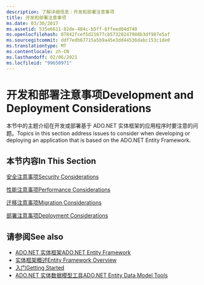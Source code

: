 ```yaml
---
description: 了解详细信息：开发和部署注意事项
title: 开发和部署注意事项
ms.date: 03/30/2017
ms.assetid: 535e6611-02de-484c-b5ff-6ffeed04d740
ms.openlocfilehash: 07842fcef5d21677cb57328247988b3df987e5af
ms.sourcegitcommit: ddf7edb67715a5b9a45e3dd44536dabc153c1de0
ms.translationtype: MT
ms.contentlocale: zh-CN
ms.lasthandoff: 02/06/2021
ms.locfileid: "99650971"
---
```

# <a name="development-and-deployment-considerations"></a><span data-ttu-id="680f4-103">开发和部署注意事项</span><span class="sxs-lookup"><span data-stu-id="680f4-103">Development and Deployment Considerations</span></span>

<span data-ttu-id="680f4-104">本节中的主题介绍在开发或部署基于 ADO.NET 实体框架的应用程序时要注意的问题。</span><span class="sxs-lookup"><span data-stu-id="680f4-104">Topics in this section address issues to consider when developing or deploying an application that is based on the ADO.NET Entity Framework.</span></span>  
  
## <a name="in-this-section"></a><span data-ttu-id="680f4-105">本节内容</span><span class="sxs-lookup"><span data-stu-id="680f4-105">In This Section</span></span>  

 [<span data-ttu-id="680f4-106">安全注意事项</span><span class="sxs-lookup"><span data-stu-id="680f4-106">Security Considerations</span></span>](security-considerations.md)  
  
 [<span data-ttu-id="680f4-107">性能注意事项</span><span class="sxs-lookup"><span data-stu-id="680f4-107">Performance Considerations</span></span>](performance-considerations.md)  
  
 [<span data-ttu-id="680f4-108">迁移注意事项</span><span class="sxs-lookup"><span data-stu-id="680f4-108">Migration Considerations</span></span>](migration-considerations.md)  
  
 [<span data-ttu-id="680f4-109">部署注意事项</span><span class="sxs-lookup"><span data-stu-id="680f4-109">Deployment Considerations</span></span>](deployment-considerations.md)  
  
## <a name="see-also"></a><span data-ttu-id="680f4-110">请参阅</span><span class="sxs-lookup"><span data-stu-id="680f4-110">See also</span></span>

- [<span data-ttu-id="680f4-111">ADO.NET 实体框架</span><span class="sxs-lookup"><span data-stu-id="680f4-111">ADO.NET Entity Framework</span></span>](index.md)
- [<span data-ttu-id="680f4-112">实体框架概述</span><span class="sxs-lookup"><span data-stu-id="680f4-112">Entity Framework Overview</span></span>](overview.md)
- [<span data-ttu-id="680f4-113">入门</span><span class="sxs-lookup"><span data-stu-id="680f4-113">Getting Started</span></span>](getting-started.md)
- <span data-ttu-id="680f4-114">[ADO.NET 实体数据模型工具](/previous-versions/dotnet/netframework-4.0/bb399249(v=vs.100))</span><span class="sxs-lookup"><span data-stu-id="680f4-114">[ADO.NET Entity Data Model Tools](/previous-versions/dotnet/netframework-4.0/bb399249(v=vs.100))</span></span>
